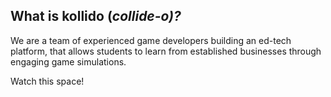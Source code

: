 ## What is kollido (_collide-o)?_

We are a team of experienced game developers building an ed-tech platform, that allows students to learn from established businesses through engaging game simulations.

Watch this space!
